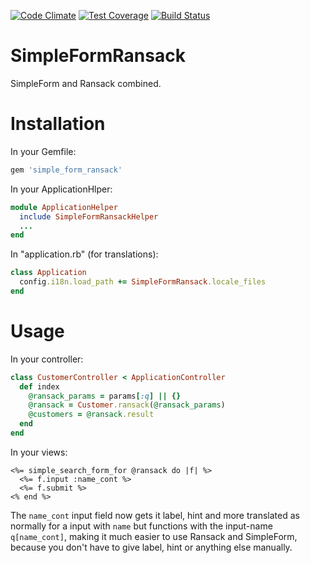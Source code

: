 [![Code Climate](https://codeclimate.com/github/kaspernj/simple_form_ransack/badges/gpa.svg)](https://codeclimate.com/github/kaspernj/simple_form_ransack)
[![Test Coverage](https://codeclimate.com/github/kaspernj/simple_form_ransack/badges/coverage.svg)](https://codeclimate.com/github/kaspernj/simple_form_ransack)
[![Build Status](https://img.shields.io/shippable/540e7b9e3479c5ea8f9ec24f.svg)](https://app.shippable.com/projects/540e7b9e3479c5ea8f9ec24f/builds/latest)

# SimpleFormRansack

SimpleForm and Ransack combined.


# Installation

In your Gemfile:
```ruby
gem 'simple_form_ransack'
```

In your ApplicationHlper:
```ruby
module ApplicationHelper
  include SimpleFormRansackHelper
  ...
end
```

In "application.rb" (for translations):
```ruby
class Application
  config.i18n.load_path += SimpleFormRansack.locale_files
end
```

# Usage

In your controller:
```ruby
class CustomerController < ApplicationController
  def index
    @ransack_params = params[:q] || {}
    @ransack = Customer.ransack(@ransack_params)
    @customers = @ransack.result
  end
end
```

In your views:
```
<%= simple_search_form_for @ransack do |f| %>
  <%= f.input :name_cont %>
  <%= f.submit %>
<% end %>
```

The `name_cont` input field now gets it label, hint and more translated as normally for a input with `name` but functions with the input-name `q[name_cont]`, making it much easier to use Ransack and SimpleForm, because you don't have to give label, hint or anything else manually.
